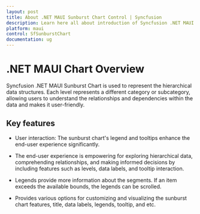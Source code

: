 ```yaml
---
layout: post
title: About .NET MAUI Sunburst Chart Control | Syncfusion
description: Learn here all about introduction of Syncfusion .NET MAUI SunburstChart control with key features and more
platform: maui
control: SfSunburstChart
documentation: ug
---
```


# .NET MAUI Chart Overview

Syncfusion .NET MAUI Sunburst Chart is used to represent the hierarchical data structures. Each level represents a different category or subcategory, allowing users to understand the relationships and dependencies within the data and makes it user-friendly.

## Key features

* User interaction: The sunburst chart's legend and tooltips enhance the end-user experience significantly.

* The end-user experience is empowering for exploring hierarchical data, comprehending relationships, and making informed decisions by including features such as levels, data labels, and tooltip interaction.

* Legends provide more information about the segments. If an item exceeds the available bounds, the legends can be scrolled.

* Provides various options for customizing and visualizing the sunburst chart features, title, data labels, legends, tooltip, and etc.
